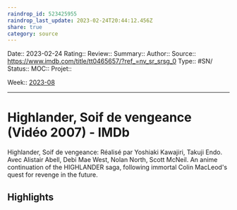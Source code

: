```yaml
---
raindrop_id: 523425955
raindrop_last_update: 2023-02-24T20:44:12.456Z
share: true
category: source
---
```


Date:: 2023-02-24
Rating::
Review:: 
Summary:: 
Author::
Source:: https://www.imdb.com/title/tt0465657/?ref_=nv_sr_srsg_0
Type:: #SN/
Status:: 
MOC::
Projet:: 

Week:: [2023-08](2023-08.md)

***
# Highlander, Soif de vengeance (Vidéo 2007) - IMDb

Highlander, Soif de vengeance: Réalisé par Yoshiaki Kawajiri, Takuji Endo. Avec Alistair Abell, Debi Mae West, Nolan North, Scott McNeil. An anime continuation of the HIGHLANDER saga, following immortal Colin MacLeod's quest for revenge in the future.

## Highlights

